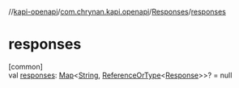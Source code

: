 //[kapi-openapi](../../../index.md)/[com.chrynan.kapi.openapi](../index.md)/[Responses](index.md)/[responses](responses.md)

# responses

[common]\
val [responses](responses.md): [Map](https://kotlinlang.org/api/latest/jvm/stdlib/kotlin.collections/-map/index.html)&lt;[String](https://kotlinlang.org/api/latest/jvm/stdlib/kotlin/-string/index.html), [ReferenceOrType](../-reference-or-type/index.md)&lt;[Response](../-response/index.md)&gt;&gt;? = null
